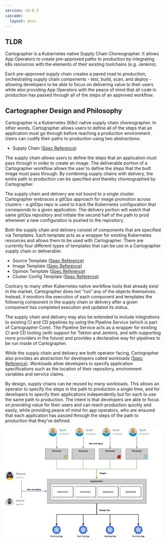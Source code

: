 ```yaml
---
version: v0.0.3
cascade:
  layout: docs
---
```


## TLDR

Cartographer is a Kubernetes native Supply Chain Choreographer. It allows App Operators to create pre-approved paths to production by integrating k8s resources with the elements of their existing toolchains (e.g. Jenkins).

Each pre-approved supply chain creates a paved road to production; orchestrating supply chain components - test, build, scan, and deploy - allowing developers to be able to focus on delivering value to their users while also providing App Operators with the peace of mind that all code in production has passed through all of the steps of an approved workflow.

## Cartographer Design and Philosophy

Cartographer is a Kubernetes (K8s) native supply chain choreographer. In other words, Cartographer allows users to define all of the steps that an application must go through before reaching a production environment. Users can codify their paths to production using two abstractions:

* Supply Chain ([Spec Reference](reference.md/#clustersupplychain))
<!-- * Deliverable ([Spec Reference](reference.md)) -->

The supply chain allows users to define the steps that an application must pass through in order to create an image. The deliverable portion of a Cartographer workflow allows the user to define the steps that the built image must pass through. By combining supply chains with delivery, the entire path to production can be specified and thereby choreographed by Cartographer.

The supply chain and delivery are not bound to a single cluster. Cartographer embraces a gitOps approach for image promotion across clusters - a gitOps repo is used to track the Kubernetes configuration that corresponds to a given application. The delivery portion will watch that same gitOps repository and initiate the second half of the path to prod whenever a new configuration is pushed to the repository.

Both the supply chain and delivery consist of components that are specified via Templates. Each template acts as a wrapper for existing Kubernetes resources and allows them to be used with Cartographer. There are currently four different types of templates that can be use in a Cartographer supply chain or deliverable:

* Source Template ([Spec Reference](reference.md/#clustersourcetemplate))
* Image Template ([Spec Reference](reference.md/#clusterimagetemplate))
* Opinion Template ([Spec Reference](reference.md/#clusterconfigtemplate))
* Cluster Config Template ([Spec Reference](reference.md/#clustertemplate))

 Contrary to many other Kubernetes native workflow tools that already exist in the market, Cartographer does not “run” any of the objects themselves. Instead, it monitors the execution of each component and templates the following component in the supply chain or delivery after a given component has completed execution and updated its status.

The supply chain and delivery may also be extended to include integrations to existing CI and CD pipelines by using the Pipeline Service (which is part of Cartographer Core). The Pipeline Service acts as a wrapper for existing CI and CD tooling (with support for Tekton and Jenkins, and with supporting more providers in the future) and provides a declarative way for pipelines to be run inside of Cartographer.

While the supply chain and delivery are both operator facing, Cartographer also provides an abstraction for developers called workloads ([Spec Reference](reference.md/#workload)). Workloads allow developers to specify application specifications such as the location of their repository, environment variables and service claims.

By design, supply chains can be reused by many workloads. This allows an operator to specify the steps in the path to production a single time, and for developers to specify their applications independently but for each to use the same path to production. The intent is that developers are able to focus on providing value for their users and can reach production quickly and easily, while providing peace of mind for app operators, who are ensured that each application has passed through the steps of the path to production that they’ve defined.

![Cartographer High Level Diagram](img/ownership-flow.png)